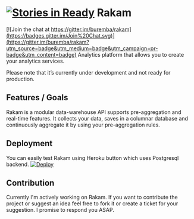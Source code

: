 [![Stories in Ready](https://badge.waffle.io/buremba/rakam.png?label=ready&title=Ready)](https://waffle.io/buremba/rakam)
Rakam
=======

[![Join the chat at https://gitter.im/buremba/rakam](https://badges.gitter.im/Join%20Chat.svg)](https://gitter.im/buremba/rakam?utm_source=badge&utm_medium=badge&utm_campaign=pr-badge&utm_content=badge)
Analytics platform that allows you to create your analytics services.

Please note that it’s currently under development and not ready for production.

Features / Goals
------------
Rakam is a modular data-warehouse API supports pre-aggregation and real-time features.
It collects your data, saves in a columnar database and continuously aggregate it by using your pre-aggregation rules.

Deployment
------------
You can easily test Rakam using Heroku button which uses Postgresql backend.
[![Deploy](https://www.herokucdn.com/deploy/button.png)](https://heroku.com/deploy)

Contribution
------------
Currently I'm actively working on Rakam. If you want to contribute the project or suggest an idea feel free to fork it or create a ticket for your suggestion. I promise to respond you ASAP.
